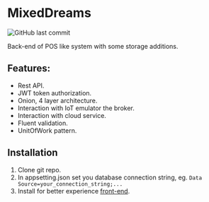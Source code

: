 # MixedDreams
 ![GitHub last commit](https://img.shields.io/github/last-commit/Vaidual/mixed-dreams)
 
Back-end of POS like system with some storage additions.

## Features:
- Rest API.
- JWT token authorization.
- Onion, 4 layer architecture.
- Interaction with IoT emulator the broker.
- Interaction with cloud service.
- Fluent validation.
- UnitOfWork pattern.

## Installation

1. Clone git repo.
2. In appsetting.json set you database connection string, eg. `Data Source=your_connection_string;...`
3. Install for better experience [front-end](https://github.com/Vaidual/awme-react).
